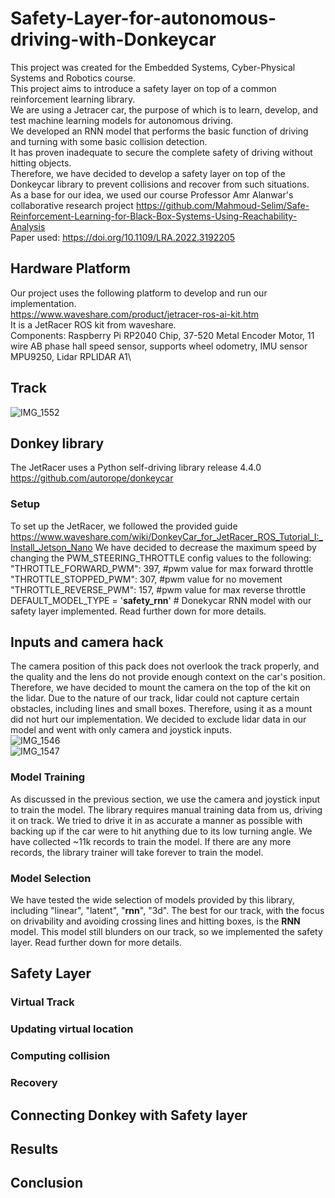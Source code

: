 # Safety-Layer-for-autonomous-driving-with-Donkeycar
This project was created for the Embedded Systems, Cyber-Physical Systems and Robotics course.\
This project aims to introduce a safety layer on top of a common reinforcement learning library.\
We are using a Jetracer car, the purpose of which is to learn, develop, and test machine learning models for autonomous driving.\
We developed an RNN model that performs the basic function of driving and turning with some basic collision detection.\
It has proven inadequate to secure the complete safety of driving without hitting objects.\
Therefore, we have decided to develop a safety layer on top of the Donkeycar library to prevent collisions and recover from such situations.\
As a base for our idea, we used our course Professor Amr Alanwar's collaborative research project https://github.com/Mahmoud-Selim/Safe-Reinforcement-Learning-for-Black-Box-Systems-Using-Reachability-Analysis \
Paper used: https://doi.org/10.1109/LRA.2022.3192205

## Hardware Platform
Our project uses the following platform to develop and run our implementation.\
https://www.waveshare.com/product/jetracer-ros-ai-kit.htm \
It is a JetRacer ROS kit from waveshare.\
Components: Raspberry Pi RP2040 Chip, 37-520 Metal Encoder Motor, 11 wire AB phase hall speed sensor, supports wheel odometry, IMU sensor MPU9250, Lidar RPLIDAR A1\

## Track
![IMG_1552](https://github.com/ValachPatrik/Safety-Layer-for-autonomous-driving-with-Donkeycar/assets/82080194/bec8a2b9-ad7f-4e95-89c8-e7ea17b8fb6f)


## Donkey library
The JetRacer uses a Python self-driving library release 4.4.0 https://github.com/autorope/donkeycar

### Setup
To set up the JetRacer, we followed the provided guide https://www.waveshare.com/wiki/DonkeyCar_for_JetRacer_ROS_Tutorial_I:_Install_Jetson_Nano
We have decided to decrease the maximum speed by changing the PWM_STEERING_THROTTLE config values to the following: \
"THROTTLE_FORWARD_PWM": 397,            #pwm value for max forward throttle\
"THROTTLE_STOPPED_PWM": 307,            #pwm value for no movement\
"THROTTLE_REVERSE_PWM": 157,            #pwm value for max reverse throttle\
DEFAULT_MODEL_TYPE = '**safety_rnn**' # Donekycar RNN model with our safety layer implemented. Read further down for more details.

## Inputs and camera hack
The camera position of this pack does not overlook the track properly, and the quality and the lens do not provide enough context on the car's position. Therefore, we have decided to mount the camera on the top of the kit on the lidar. Due to the nature of our track, lidar could not capture certain obstacles, including lines and small boxes. Therefore, using it as a mount did not hurt our implementation. We decided to exclude lidar data in our model and went with only camera and joystick inputs.\
![IMG_1546](https://github.com/ValachPatrik/Safety-Layer-for-autonomous-driving-with-Donkeycar/assets/82080194/db48ce28-c0c4-4ab1-9529-0c873f22c210)\
![IMG_1547](https://github.com/ValachPatrik/Safety-Layer-for-autonomous-driving-with-Donkeycar/assets/82080194/fcb4a543-4170-4cd3-8268-8f22f1a5d44e)

### Model Training
As discussed in the previous section, we use the camera and joystick input to train the model.
The library requires manual training data from us, driving it on track. We tried to drive it in as accurate a manner as possible with backing up if the car were to hit anything due to its low turning angle. 
We have collected ~11k records to train the model. If there are any more records, the library trainer will take forever to train the model.

### Model Selection
We have tested the wide selection of models provided by this library, including "linear", "latent", "**rnn**", "3d".
The best for our track, with the focus on drivability and avoiding crossing lines and hitting boxes, is the **RNN** model.
This model still blunders on our track, so we implemented the safety layer. Read further down for more details.

## Safety Layer
### Virtual Track
### Updating virtual location
### Computing collision
### Recovery
## Connecting Donkey with Safety layer
## Results
## Conclusion
